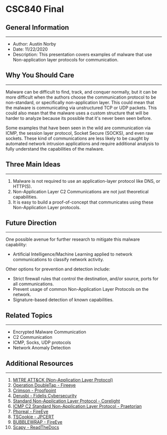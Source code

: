 # CSC840 Final

## General Information

***

- Author: Austin Norby
- Date: 11/22/2020
- Description: This presentation covers examples of malware that use Non-application layer protocols for communication.

## Why You Should Care

***
  Malware can be difficult to find, track, and conquer normally, but it can be more difficult when the authors choose the communication protocol to be non-standard, or specifically non-application layer. This could mean that the malware is communicating via unstructured TCP or UDP packets. This could also mean that the malware uses a custom structure that will be harder to analyze because its possible that it's never been seen before.  

  Some examples that have been seen in the wild are communication via ICMP, the session layer protocol, Socket Secure (SOCKS), and even raw sockets. These kind of communications are less likely to be caught by automated network intrusion applications and require additional analysis to fully understand the capabilities of the malware.

## Three Main Ideas

***

  1. Malware is not required to use an application-layer protocol like DNS, or HTTP(S).
  2. Non-Application Layer C2 Communications are not just theoretical capabilities.
  3. It is easy to build a proof-of-concept that communicates using these Non-Application Layer protocols.

## Future Direction

***

One possible avenue for further research to mitigate this malware capability:  

- Artificial Intelligence/Machine Learning applied to network communications to classify network activity.  

Other options for prevention and detection include:

- Strict firewall rules that control the destination, and/or source, ports for all communications.
- Prevent usage of common Non-Application Layer Protocols on the network.
- Signature-based detection of known capabilities.

## Related Topics

***

- Encrypted Malware Communication
- C2 Communication
- ICMP, Socks, UDP protocols
- Network Anomaly Detection

## Additional Resources

***

  1. [MITRE ATT&CK (Non-Application Layer Protocol)](https://attack.mitre.org/techniques/T1095/)
  2. [Operation DoubleTap - Fireeye](https://www.fireeye.com/blog/threat-research/2014/11/operation_doubletap.html)
  3. [Crimson - Proofpoint](https://www.proofpoint.com/sites/default/files/proofpoint-operation-transparent-tribe-threat-insight-en.pdf)
  4. [Derusbi - Fidelis Cybersecurity](https://paper.seebug.org/papers/APT/APT_CyberCriminal_Campagin/2016/2016.02.29.Turbo_Campaign_Derusbi/TA_Fidelis_Turbo_1602_0.pdf)
  5. [Standard Non-Application Layer Protocol - Corelight](https://www.corelight.com/mitre-attack/c2/t1095-standard-non-application-layer-protocol/)
  6. [ICMP C2 Standard Non-Application Layer Protocol - Praetorian](https://www.praetorian.com/blog/icmp-c2-standard-non-application-layer-protocol-mitre-attack-t1095)
  7. [Phoreal - FireEye](https://www.fireeye.com/blog/threat-research/2017/05/cyber-espionage-apt32.html)
  8. [TSCookie - JPCERT](https://blogs.jpcert.or.jp/en/2019/09/tscookie-loader.html)
  9. [BUBBLEWRAP - FireEye](https://www.fireeye.com/blog/threat-research/2015/11/china-based-threat.html)
  10. [Scapy - ReadTheDocs](https://scapy.readthedocs.io)
